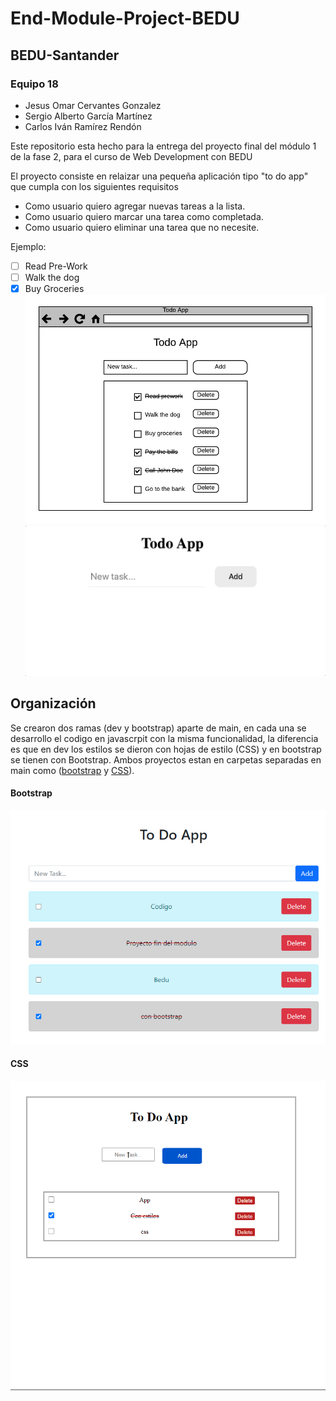 # End-Module-Project-BEDU
## BEDU-Santander
### Equipo 18
- Jesus Omar Cervantes Gonzalez
- Sergio Alberto García Martínez
- Carlos Iván Ramírez Rendón


Este repositorio esta hecho para la entrega del proyecto final del módulo 1 de la fase 2, para el curso de Web Development con BEDU

El proyecto consiste en relaizar una pequeña aplicación tipo "to do app" que cumpla con los siguientes requisitos 

- Como usuario quiero agregar nuevas tareas a la lista.
- Como usuario quiero marcar una tarea como completada.
- Como usuario quiero eliminar una tarea que no necesite.

Ejemplo:

- [ ] Read Pre-Work
- [ ] Walk the dog
- [x] Buy Groceries
![Screenshot](/img/mockup.png)
![Screenshot](/img/unnamed.gif)

## Organización

Se crearon dos ramas (dev y bootstrap) aparte de main, en cada una se desarrollo el codigo en javascrpit con la misma funcionalidad, la diferencia es que en dev los estilos se dieron con hojas de estilo (CSS) y en bootstrap se tienen con Bootstrap. Ambos proyectos estan en carpetas separadas en main como ([bootstrap](./bootstrap) y [CSS](./withcss)).

#### Bootstrap
![Screenshot](/img/app-bootstrap.png)

#### CSS
![Screenshot](/img/App-css.png)












